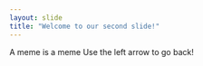 ```yaml
---
layout: slide
title: "Welcome to our second slide!"
---
```

A meme is a meme
Use the left arrow to go back!
